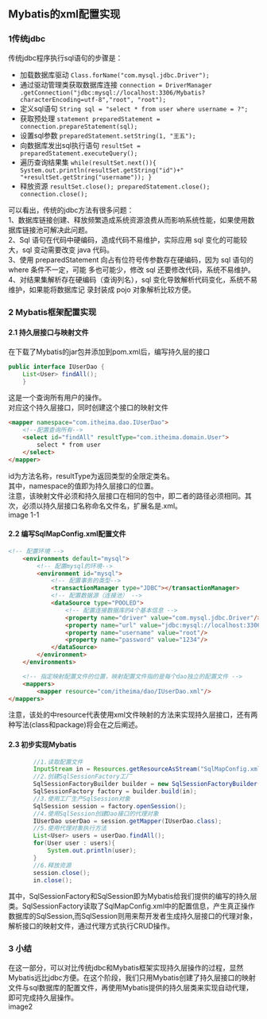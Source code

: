 ## Mybatis的xml配置实现
### 1传统jdbc
传统jdbc程序执行sql语句的步骤是：
- 加载数据库驱动
`Class.forName("com.mysql.jdbc.Driver");`
- 通过驱动管理类获取数据库连接
 `connection = DriverManager .getConnection("jdbc:mysql://localhost:3306/Mybatis?characterEncoding=utf-8","root", "root");`
- 定义sql语句
 `String sql = "select * from user where username = ?";`
- 获取预处理
 `statement preparedStatement = connection.prepareStatement(sql);`
- 设置sql参数
 `preparedStatement.setString(1, "王五");`
- 向数据库发出sql执行语句
 `resultSet = preparedStatement.executeQuery(); `
- 遍历查询结果集
 `while(resultSet.next()){ System.out.println(resultSet.getString("id")+" "+resultSet.getString("username")); } `
- 释放资源
 `resultSet.close(); preparedStatement.close(); connection.close();` 
 
可以看出，传统的jdbc方法有很多问题：  
1、数据库链接创建、释放频繁造成系统资源浪费从而影响系统性能，如果使用数据库链接池可解决此问题。   
2、Sql 语句在代码中硬编码，造成代码不易维护，实际应用 sql 变化的可能较大，sql 变动需要改变 java 代码。   
3、使用 preparedStatement 向占有位符号传参数存在硬编码，因为 sql 语句的 where 条件不一定，可能 多也可能少，修改 sql 还要修改代码，系统不易维护。  
4、对结果集解析存在硬编码（查询列名），sql 变化导致解析代码变化，系统不易维护，如果能将数据库记 录封装成 pojo 对象解析比较方便。

### 2 Mybatis框架配置实现
#### 2.1 持久层接口与映射文件
在下载了Mybatis的jar包并添加到pom.xml后，编写持久层的接口  
```java
public interface IUserDao {
    List<User> findAll();
    }
```
这是一个查询所有用户的操作。  
对应这个持久层接口，同时创建这个接口的映射文件  
```html
<mapper namespace="com.itheima.dao.IUserDao">
    <!--配置查询所有-->
    <select id="findAll" resultType="com.itheima.domain.User">
        select * from user
    </select>
</mapper>
```
id为方法名称，resultType为返回类型的全限定类名。  
其中，namespace的值即为持久层接口的位置。  
注意，该映射文件必须和持久层接口在相同的包中，即二者的路径必须相同。其次，必须以持久层接口名称命名文件名，扩展名是.xml。  
image 1-1
#### 2.2 编写SqlMapConfig.xml配置文件
``` html
<!-- 配置环境 -->
    <environments default="mysql">
        <!-- 配置mysql的环境-->
        <environment id="mysql">
            <!-- 配置事务的类型-->
            <transactionManager type="JDBC"></transactionManager>
            <!-- 配置数据源（连接池） -->
            <dataSource type="POOLED">
                <!-- 配置连接数据库的4个基本信息 -->
                <property name="driver" value="com.mysql.jdbc.Driver"/>
                <property name="url" value="jdbc:mysql://localhost:3306/eesy_Mybatis"/>
                <property name="username" value="root"/>
                <property name="password" value="1234"/>
            </dataSource>
        </environment>
    </environments>

    <!-- 指定映射配置文件的位置，映射配置文件指的是每个dao独立的配置文件 -->
    <mappers>
        <mapper resource="com/itheima/dao/IUserDao.xml"/>
</mappers>
```
注意，该处的<mappers>中resource代表使用xml文件映射的方法来实现持久层接口，还有两种写法(class和package)将会在之后阐述。
 
#### 2.3 初步实现Mybatis
 ```java
        //1.读取配置文件
        InputStream in = Resources.getResourceAsStream("SqlMapConfig.xml");
        //2.创建SqlSessionFactory工厂
        SqlSessionFactoryBuilder builder = new SqlSessionFactoryBuilder();
        SqlSessionFactory factory = builder.build(in);
        //3.使用工厂生产SqlSession对象
        SqlSession session = factory.openSession();
        //4.使用SqlSession创建Dao接口的代理对象
        IUserDao userDao = session.getMapper(IUserDao.class);
        //5.使用代理对象执行方法
        List<User> users = userDao.findAll();
        for(User user : users){
            System.out.println(user);
        }
        //6.释放资源
        session.close();
        in.close();
 ```
  其中，SqlSessionFactory和SqlSession即为Mybatis给我们提供的编写的持久层类。SqlSessionFactory读取了SqlMapConfig.xml中的配置信息，产生真正操作数据库的SqlSession,而SqlSession则用来帮开发者生成持久层接口的代理对象，解析接口的映射文件，通过代理方式执行CRUD操作。  
### 3 小结
  在这一部分，可以对比传统jdbc和Mybatis框架实现持久层操作的过程，显然Mybatis远比jdbc方便。在这个阶段，我们只用Mybatis创建了持久层接口的映射文件与sql数据库的配置文件，再使用Mybatis提供的持久层类来实现自动代理，即可完成持久层操作。  
  image2  
  